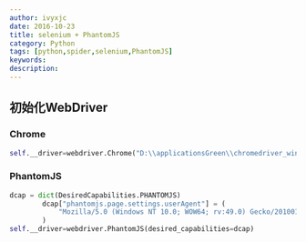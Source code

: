 ```yaml
---
author: ivyxjc
date: 2016-10-23
title: selenium + PhantomJS
category: Python
tags: [python,spider,selenium,PhantomJS]
keywords:
description:
---
```


## 初始化WebDriver


### Chrome

```python
self.__driver=webdriver.Chrome("D:\\applicationsGreen\\chromedriver_win32\\chromedriver")
```

### PhantomJS

```python
dcap = dict(DesiredCapabilities.PHANTOMJS)
        dcap["phantomjs.page.settings.userAgent"] = (
            "Mozilla/5.0 (Windows NT 10.0; WOW64; rv:49.0) Gecko/20100101 Firefox/49.0"
        )
self.__driver=webdriver.PhantomJS(desired_capabilities=dcap)
```
